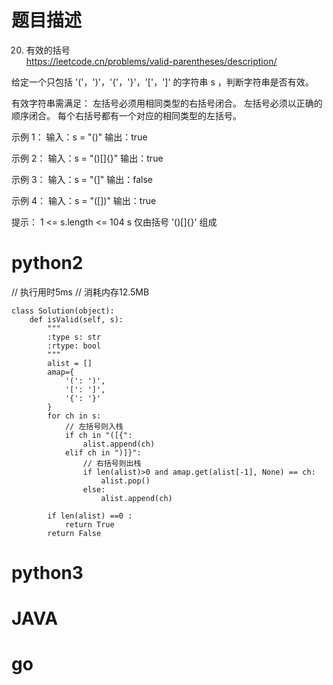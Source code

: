 # 题目描述

20. 有效的括号  
https://leetcode.cn/problems/valid-parentheses/description/  


给定一个只包括 '('，')'，'{'，'}'，'['，']' 的字符串 s ，判断字符串是否有效。

有效字符串需满足：
左括号必须用相同类型的右括号闭合。
左括号必须以正确的顺序闭合。
每个右括号都有一个对应的相同类型的左括号。


示例 1：
输入：s = "()"
输出：true

示例 2：
输入：s = "()[]{}"
输出：true

示例 3：
输入：s = "(]"
输出：false

示例 4：
输入：s = "([])"
输出：true

提示：
1 <= s.length <= 104
s 仅由括号 '()[]{}' 组成

# python2

// 执行用时5ms
// 消耗内存12.5MB
```
class Solution(object):
    def isValid(self, s):
        """
        :type s: str
        :rtype: bool
        """
        alist = []
        amap={
            '(': ')',
            '[': ']',
            '{': '}'
        }
        for ch in s:
            // 左括号则入栈
            if ch in "([{":
                alist.append(ch)
            elif ch in ")]}":
                // 右括号则出栈
                if len(alist)>0 and amap.get(alist[-1], None) == ch:
                    alist.pop()
                else:
                    alist.append(ch)
        
        if len(alist) ==0 :
            return True
        return False
```

# python3 

# JAVA

# go

